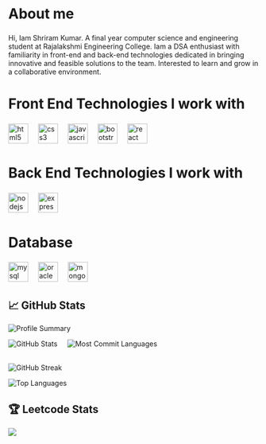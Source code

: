 <h1 align="left">About me</h1>

###

<p align="left">Hi, Iam Shriram Kumar. A final year computer science and engineering student at Rajalakshmi Engineering College. Iam a DSA enthusiast with familiarity in front-end and back-end technologies dedicated in bringing innovative and feasible solutions to the team. Interested to learn and grow in a collaborative environment.</p>

###

<h1 align="left">Front End Technologies I work with</h1>

###

<div align="left">
  <img src="https://cdn.jsdelivr.net/gh/devicons/devicon/icons/html5/html5-original.svg" height="40" alt="html5 logo"  />
  <img width="12" />
  <img src="https://cdn.jsdelivr.net/gh/devicons/devicon/icons/css3/css3-original.svg" height="40" alt="css3 logo"  />
  <img width="12" />
  <img src="https://cdn.jsdelivr.net/gh/devicons/devicon/icons/javascript/javascript-original.svg" height="40" alt="javascript logo"  />
  <img width="12" />
  <img src="https://cdn.jsdelivr.net/gh/devicons/devicon/icons/bootstrap/bootstrap-original.svg" height="40" alt="bootstrap logo"  />
  <img width="12" />
  <img src="https://cdn.jsdelivr.net/gh/devicons/devicon/icons/react/react-original.svg" height="40" alt="react logo"  />
</div>

###

<h1 align="left">Back End Technologies I work with</h1>

###

<div align="left">
  <img src="https://cdn.jsdelivr.net/gh/devicons/devicon/icons/nodejs/nodejs-original.svg" height="40" alt="nodejs logo"  />
  <img width="12" />
  <img src="https://cdn.jsdelivr.net/gh/devicons/devicon/icons/express/express-original.svg" height="40" alt="express logo"  />
</div>

###

<h1 align="left">Database</h1>

###

<div align="left">
  <img src="https://cdn.jsdelivr.net/gh/devicons/devicon/icons/mysql/mysql-original.svg" height="40" alt="mysql logo"  />
  <img width="12" />
  <img src="https://cdn.jsdelivr.net/gh/devicons/devicon/icons/oracle/oracle-original.svg" height="40" alt="oracle logo"  />
  <img width="12" />
  <img src="https://cdn.jsdelivr.net/gh/devicons/devicon/icons/mongodb/mongodb-original.svg" height="40" alt="mongodb logo"  />
</div>

###

## 📈 GitHub Stats

![Profile Summary](http://github-profile-summary-cards.vercel.app/api/cards/profile-details?username=shriram05&theme=vision_friendly_dark&card_width=500)

<div style="display: flex; flex-wrap: wrap; gap:20px">
    <img src="http://github-profile-summary-cards.vercel.app/api/cards/stats?username=shriram05&theme=vision_friendly_dark" alt="GitHub Stats"> 
    <img src="http://github-profile-summary-cards.vercel.app/api/cards/most-commit-language?username=shriram05&theme=vision_friendly_dark" alt="Most Commit Languages">
</div> <br />

![GitHub Streak](https://github-readme-streak-stats.herokuapp.com/?user=shriram05&theme=vision-friendly-dark&hide_border=true&card_width=500)

![Top Languages](https://github-readme-stats.vercel.app/api/top-langs/?username=shriram05&theme=vision-friendly-dark&include_all_commits=true&count_private=true&card_width=500&hide_border=true) 

## 🏆 Leetcode Stats
![](https://leetcard.jacoblin.cool/shriram_05?font=Dancing_Script&border_radius=8)

